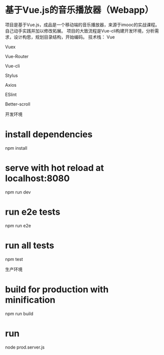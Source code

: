#  基于Vue.js的音乐播放器（Webapp）
项目是基于Vue.js，成品是一个移动端的音乐播放器，来源于imooc的实战课程。自己动手实践并加以修改拓展。 项目的大致流程是Vue-cli构建开发环境，分析需求，设计构思，规划目录结构，开始编码。
技术栈：
Vue

Vuex

Vue-Router

Vue-cli

Stylus

Axios

ESlint

Better-scroll

开发环境
# install dependencies
npm install

# serve with hot reload at localhost:8080
npm run dev

# run e2e tests
npm run e2e

# run all tests
npm test

生产环境
# build for production with minification
npm run build
# run
node prod.server.js

